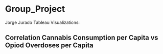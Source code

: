 # Group_Project

Jorge Jurado Tableau Visualizations:
## Correlation Cannabis Consumption per Capita  vs Opiod Overdoses per Capita 
